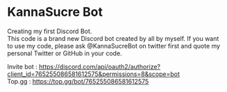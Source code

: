 # KannaSucre Bot
Creating my first Discord Bot.  
This code is a brand new Discord bot created by all by myself.
If you want to use my code, please ask @KannaSucreBot on twitter first and quote my personal Twitter or GitHub in your code.

Invite bot : https://discord.com/api/oauth2/authorize?client_id=765255086581612575&permissions=8&scope=bot  
Top.gg : https://top.gg/bot/765255086581612575  
